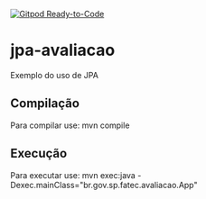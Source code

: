 [![Gitpod Ready-to-Code](https://img.shields.io/badge/Gitpod-Ready--to--Code-blue?logo=gitpod)](https://gitpod.io/#https://github.com/mineda/jpa-avaliacao) 

# jpa-avaliacao
Exemplo do uso de JPA

## Compilação
Para compilar use: mvn compile

## Execução
Para executar use: mvn exec:java -Dexec.mainClass="br.gov.sp.fatec.avaliacao.App"
